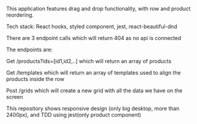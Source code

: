 This application features drag and drop functionality, with row and product reordering.

Tech stack: React hooks, styled component, jest, react-beautiful-dnd

There are 3 endpoint calls which will return 404 as no api is connected

The endpoints are:

Get /products?ids=[id1,id2,..] which will return an array of products

Get /templates which will return an array of templates used to align the products inside the row

Post /grids which will create a new grid with all the data we have on the screen

This repository shows responsive design (only big desktop, more than 2400px), and TDD using jest(only product component)


